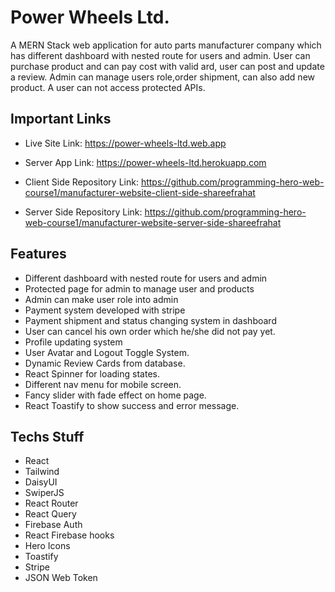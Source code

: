 # Power Wheels Ltd.

  <p>A MERN Stack web application for auto parts manufacturer company which has different dashboard with nested route for users and admin. User can purchase product and can pay cost with valid ard, user can post and update a review. Admin can manage users role,order shipment, can also add new product. A user can not access protected APIs.</p>

## Important Links

- Live Site Link: https://power-wheels-ltd.web.app

- Server App Link: https://power-wheels-ltd.herokuapp.com

- Client Side Repository Link: https://github.com/programming-hero-web-course1/manufacturer-website-client-side-shareefrahat

- Server Side Repository Link: https://github.com/programming-hero-web-course1/manufacturer-website-server-side-shareefrahat

## Features

- Different dashboard with nested route for users and admin
- Protected page for admin to manage user and products
- Admin can make user role into admin
- Payment system developed with stripe
- Payment shipment and status changing system in dashboard
- User can cancel his own order which he/she did not pay yet.
- Profile updating system
- User Avatar and Logout Toggle System.
- Dynamic Review Cards from database.
- React Spinner for loading states.
- Different nav menu for mobile screen.
- Fancy slider with fade effect on home page.
- React Toastify to show success and error message.

## Techs Stuff

- React
- Tailwind
- DaisyUI
- SwiperJS
- React Router
- React Query
- Firebase Auth
- React Firebase hooks
- Hero Icons
- Toastify
- Stripe
- JSON Web Token
